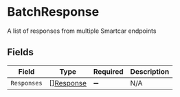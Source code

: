 # BatchResponse

A list of responses from multiple Smartcar endpoints


## Fields

| Field                                         | Type                                          | Required                                      | Description                                   |
| --------------------------------------------- | --------------------------------------------- | --------------------------------------------- | --------------------------------------------- |
| `Responses`                                   | [][Response](../../models/shared/response.md) | :heavy_minus_sign:                            | N/A                                           |